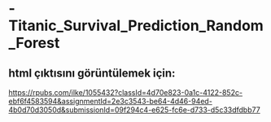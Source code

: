# -Titanic_Survival_Prediction_Random_Forest

## html çıktısını görüntülemek için:
https://rpubs.com/ilke/1055432?classId=4d70e823-0a1c-4122-852c-ebf6f4583594&assignmentId=2e3c3543-be64-4d46-94ed-4b0d70d3050d&submissionId=09f294c4-e625-fc6e-d733-d5c33dfdbb77
